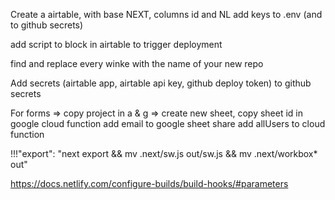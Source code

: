 Create a airtable, with base NEXT, columns id and NL
add keys to .env (and to github secrets)

add script to block in airtable to trigger deployment

find and replace every winke with the name of your new repo

Add secrets (airtable app, airtable api key, github deploy token) to github secrets

For forms =>
copy project in a & g =>
create new sheet,
copy sheet id in google cloud function
add email to google sheet share
add allUsers to cloud function

!!!"export": "next export && mv .next/sw.js out/sw.js && mv .next/workbox\* out"


https://docs.netlify.com/configure-builds/build-hooks/#parameters